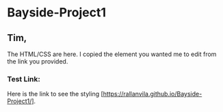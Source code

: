 # Bayside-Project1

## Tim,

The HTML/CSS are here. I copied the element you wanted me to edit from the link you provided.

### Test Link:

Here is the link to see the styling [https://rallanvila.github.io/Bayside-Project1/].
